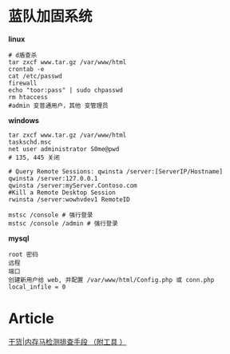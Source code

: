 # 蓝队加固系统

__linux__

```shell
# d盾查杀
tar zxcf www.tar.gz /var/www/html
crontab -e
cat /etc/passwd
firewall
echo "toor:pass" | sudo chpasswd 
rm htaccess
#admin 变普通用户，其他 变管理员
```

__windows__

```shell
tar zxcf www.tar.gz /var/www/html
taskschd.msc
net user administrator S0me@pwd
# 135, 445 关闭

# Query Remote Sessions: qwinsta /server:[ServerIP/Hostname]
qwinsta /server:127.0.0.1
qwinsta /server:myServer.Contoso.com
#Kill a Remote Desktop Session
rwinsta /server:wowhvdev1 RemoteID

mstsc /console # 强行登录
mstsc /console /admin # 强行登录
```

__mysql__

```shell
root 密码
远程
端口
创建新用户给 web, 并配置 /var/www/html/Config.php 或 conn.php
local_infile = 0
```

# Article
[干货|内存马检测排查手段 （附工具 ）](https://mp.weixin.qq.com/s/Hr8AEK1HVgc_6T6i1pUhWQ)